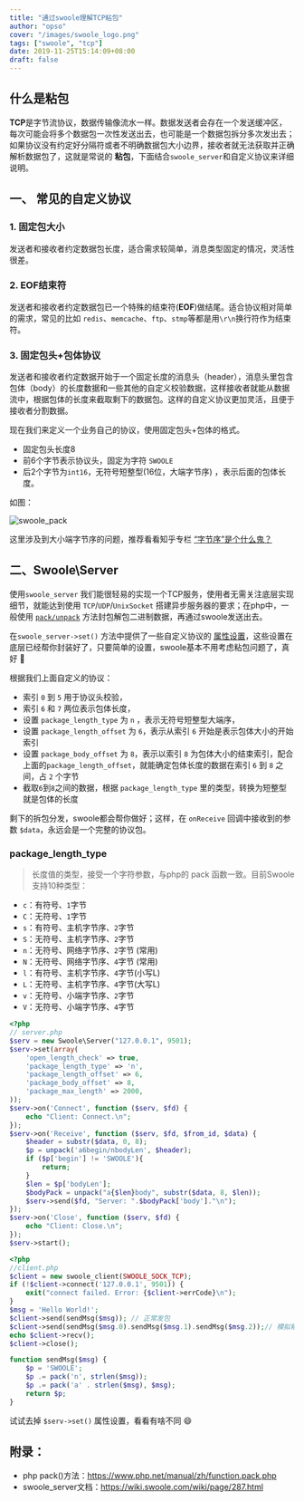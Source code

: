 ```yaml
---
title: "通过swoole理解TCP粘包"
author: "opso"
cover: "/images/swoole_logo.png"
tags: ["swoole", "tcp"]
date: 2019-11-25T15:14:09+08:00
draft: false
---
```


## 什么是粘包

**TCP**是字节流协议，数据传输像流水一样。数据发送者会存在一个发送缓冲区，每次可能会将多个数据包一次性发送出去，也可能是一个数据包拆分多次发出去；如果协议没有约定好分隔符或者不明确数据包大小边界，接收者就无法获取并正确解析数据包了，这就是常说的 **粘包**，下面结合`swoole_server`和自定义协议来详细说明。

<!--more-->

## 一、 常见的自定义协议

### 1. 固定包大小

发送者和接收者约定数据包长度，适合需求较简单，消息类型固定的情况，灵活性很差。

### 2. EOF结束符

发送者和接收者约定数据包已一个特殊的结束符(**EOF**)做结尾。适合协议相对简单的需求，常见的比如 `redis`、`memcache`、`ftp`、`stmp`等都是用`\r\n`换行符作为结束符。

### 3. 固定包头+包体协议

发送者和接收者约定数据开始于一个固定长度的消息头（header），消息头里包含包体（body）的长度数据和一些其他的自定义校验数据，这样接收者就能从数据流中，根据包体的长度来截取剩下的数据包。这样的自定义协议更加灵活，且便于接收者分割数据。

现在我们来定义一个业务自己的协议，使用固定包头+包体的格式。

- 固定包头长度8
- 前6个字节表示协议头，固定为字符 `SWOOLE`
- 后2个字节为`int16`，无符号短整型(16位，大端字节序) ，表示后面的包体长度。

如图：

<img src="/images/swoole_pack.png" style="margin:0;box-shadow:none;" alt="swoole_pack"/>

这里涉及到大小端字节序的问题，推荐看看知乎专栏 [“字节序”是个什么鬼？](https://zhuanlan.zhihu.com/p/21388517)

## 二、Swoole\Server

使用`swoole_server` 我们能很轻易的实现一个TCP服务，使用者无需关注底层实现细节，就能达到使用 `TCP`/`UDP`/`UnixSocket` 搭建异步服务器的要求；在php中，一般使用 [`pack/unpack`](https://www.php.net/manual/zh/function.pack.php) 方法封包解包二进制数据，再通过swoole发送出去。

在`swoole_server->set()` 方法中提供了一些自定义协议的 [属性设置]( https://wiki.swoole.com/wiki/page/287.html)，这些设置在底层已经帮你封装好了，只要简单的设置，swoole基本不用考虑粘包问题了，真好 :tada: 

根据我们上面自定义的协议：

- 索引 `0` 到 `5` 用于协议头校验，
- 索引 `6` 和 `7` 两位表示包体长度，
- 设置 `package_length_type` 为 `n` ，表示无符号短整型大端序，
- 设置 `package_length_offset` 为 `6`，表示从索引 `6` 开始是表示包体大小的开始索引
- 设置 `package_body_offset` 为 `8`，表示以索引 `8` 为包体大小的结束索引，配合上面的`package_length_offset`，就能确定包体长度的数据在索引 `6` 到 `8` 之间，占 `2` 个字节
- 截取`6`到`8`之间的数据，根据 `package_length_type` 里的类型，转换为短整型就是包体的长度

剩下的拆包分发，swoole都会帮你做好；这样，在 `onReceive` 回调中接收到的参数 `$data`，永远会是一个完整的协议包。

### package_length_type

> 长度值的类型，接受一个字符参数，与php的 pack 函数一致。目前Swoole支持10种类型：

- `c`：有符号、`1`字节
- `C`：无符号、`1`字节
- `s`：有符号、主机字节序、`2`字节
- `S`：无符号、主机字节序、`2`字节
- `n`：无符号、网络字节序、`2`字节 (常用)
- `N`：无符号、网络字节序、`4`字节 (常用)
- `l`：有符号、主机字节序、`4`字节(小写L)
- `L`：无符号、主机字节序、`4`字节(大写L)
- `v`：无符号、小端字节序、`2`字节
- `V`：无符号、小端字节序、`4`字节

```php
<?php
// server.php
$serv = new Swoole\Server("127.0.0.1", 9501);
$serv->set(array(
    'open_length_check' => true,
    'package_length_type' => 'n',
    'package_length_offset' => 6,
    'package_body_offset' => 8,
    'package_max_length' => 2000,
));
$serv->on('Connect', function ($serv, $fd) {
    echo "Client: Connect.\n";
});
$serv->on('Receive', function ($serv, $fd, $from_id, $data) {
	$header = substr($data, 0, 8);
	$p = unpack('a6begin/nbodyLen', $header);
	if ($p['begin'] != 'SWOOLE'){
		return;
	}
	$len = $p['bodyLen'];
	$bodyPack = unpack("a{$len}body", substr($data, 8, $len));
    $serv->send($fd, "Server: ".$bodyPack['body']."\n");
});
$serv->on('Close', function ($serv, $fd) {
    echo "Client: Close.\n";
});
$serv->start();
```

```php
<?php
//client.php
$client = new swoole_client(SWOOLE_SOCK_TCP);
if (!$client->connect('127.0.0.1', 9501)) {
	exit("connect failed. Error: {$client->errCode}\n");
}
$msg = 'Hello World!';
$client->send(sendMsg($msg)); // 正常发包
$client->send(sendMsg($msg.0).sendMsg($msg.1).sendMsg($msg.2));// 模拟粘包
echo $client->recv();
$client->close();

function sendMsg($msg) {
	$p = 'SWOOLE';
	$p .= pack('n', strlen($msg));
	$p .= pack('a' . strlen($msg), $msg);
	return $p;
}
```

试试去掉 `$serv->set()` 属性设置，看看有啥不同  :smile:

## 附录：

- php pack()方法：https://www.php.net/manual/zh/function.pack.php
- swoole_server文档：https://wiki.swoole.com/wiki/page/287.html
